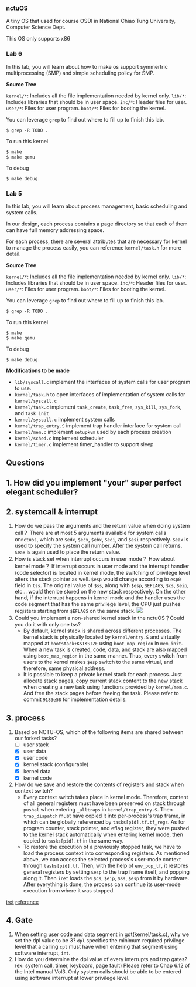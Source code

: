 ### nctuOS

A tiny OS that used for course OSDI in National Chiao Tung University, Computer Science Dept.

This OS only supports x86

### Lab 6

In this lab, you will learn about how to make os support symmertric multiprocessing (SMP) and simple scheduling policy for SMP.

**Source Tree**

`kernel/*`: Includes all the file implementation needed by kernel only.
`lib/*`: Includes libraries that should be in user space.
`inc/*`: Header files for user.
`user/*`: Files for user program.
`boot/*`: Files for booting the kernel.

You can leverage `grep` to find out where to fill up to finish this lab.

`$ grep -R TODO .`

To run this kernel

    $ make
    $ make qemu

To debug

    $ make debug


### Lab 5

In this lab, you will learn about process management, basic scheduling and system calls.

In our design, each process contains a page directory so that each of them can have full memory addressing space.

For each process, there are several attributes that are necessary for kernel to manage the process easily, you can reference `kernel/task.h` for more detail.

**Source Tree**

`kernel/*`: Includes all the file implementation needed by kernel only.
`lib/*`: Includes libraries that should be in user space.
`inc/*`: Header files for user.
`user/*`: Files for user program.
`boot/*`: Files for booting the kernel.

You can leverage `grep` to find out where to fill up to finish this lab.

`$ grep -R TODO .`

To run this kernel

    $ make
    $ make qemu

To debug

    $ make debug

**Modifications to be made**
- `lib/syscall.c` implement the interfaces of system calls for user program to use.
- `kernel/task.h` to open interfaces of implementation of system calls for `kernel/syscall.c`
- `kernel/task.c` implement `task_create`, `task_free`, `sys_kill`, `sys_fork`, and `task_init`
- `kernel/syscall.c` implement system calls
- `kernel/trap_entry.S` implement trap handler interface for system call
- `kernel/mem.c` implement `setupkvm` used by each process creation
- `kernel/sched.c` implement scheduler
- `kernel/timer.c` implement timer_handler to support sleep

## Questions
## 1. How did you implement "your" super perfect elegant scheduler?
## 2. systemcall & interrupt
1. How do we pass the arguments and the return value when doing system call？
    There are at most 5 arguments available for system calls on`nctuos`, which are `$edx`, `$ecx`, `$ebx`, `$edi`, and `$esi` respectively. `$eax` is used to specify the system call number. After the system call returns, `$eax` is again used to place the return value.
2. How is stack set when interrupt occurs in user mode？ How about kernel mode？
    If interrupt occurs in user mode and the interrupt handler (code selector) is located in kernel mode, the switching of privilege level alters the stack pointer as well. `$esp` would change according to `esp0` field in `tss`. The original value of `$ss`, along with `$esp`, `$EFLAGS`, `$cs`, `$eip`, etc... would then be stored on the new stack respectively. On the other hand, if the interrupt happens in kernel mode and the handler uses the code segment that has the same privilege level, the CPU just pushes registers starting from `$EFLAGS` on the same stack.
    ![](https://i.imgur.com/pxydT3U.png)
3. Could you implement a non-shared kernel stack in the nctuOS？Could you do it with only one tss?
    - By default, kernel stack is shared across different processes. The kernel stack is physically located by `kernel/entry.S` and virtually mapped at `bootstack+KSTKSIZE` using `boot_map_region` in `mem_init`. When a new task is created, code, data, and stack are also mapped using `boot_map_region` in the same manner. Thus, every switch from users to the kernel makes `$esp` switch to the same virtual, and therefore, same physical address.  
    - It is possible to keep a private kernel stack for each process. Just allocate stack pages, copy current stack content to the new stack when creating a new task using functions provided by `kernel/mem.c`. And free the stack pages before freeing the task. Please refer to commit `9183e58` for implementation details.

## 3. process
1. Based on NCTU-OS, which of the following items are shared between our forked tasks?
    - [ ] user stack
    - [x] user data
    - [x] user code
    - [x] kernel stack (configurable)
    - [x] kernel data
    - [x] kernel code
2. How do we save and restore the contents of registers and stack when context switch?
    - Every context switch takes place in kernel mode. Therefore, content of all general registers must have been preserved on stack through `pushal` when entering `_alltraps` in `kernel/trap_entry.S`. Then `trap_dispatch` must have copied it into per-process's trap frame, in which can be globally referenced by `tasks[pid].tf.tf_regs`. As for program counter, stack pointer, and eflag register, they were pushed to the kernel stack automatically when entering kernel mode, then copied to `tasks[pid].tf` in the same way. 
    - To restore the execution of a previously stopped task, we have to load the process context into corresponding registers. As mentioned above, we can access the selected process's user-mode context through `tasks[pid].tf`. Then, with the help of `env_pop_tf`, it restores general registers by setting `$esp` to the trap frame itself, and popping along it. Then `iret` loads the `$cs`, `$eip`, `$ss`, `$esp` from it by hardware. After everything is done, the process can continue its user-mode execution from where it was stopped.

[iret](https://www.felixcloutier.com/x86/iret:iretd)
[reference](https://compas.cs.stonybrook.edu/~nhonarmand/courses/sp17/cse506/slides/04-interrupts.pdf)
## 4. Gate
1. When setting user code and data segment in gdt(kernel/task.c), why we set the dpl value to be 3?
    `dpl` specifies the minimum required privilege level that a calling `cpl` must have when entering that segment using software interrupt, `int`. 
2. How do you determine the dpl value of every interrupts and trap gates? (ex: system call, timer, keyboard, page fault) Please refer to Chap 6.12 of the Intel manual Vol3.
    Only system calls should be able to be entered using software interrupt at lower privilege level.  
